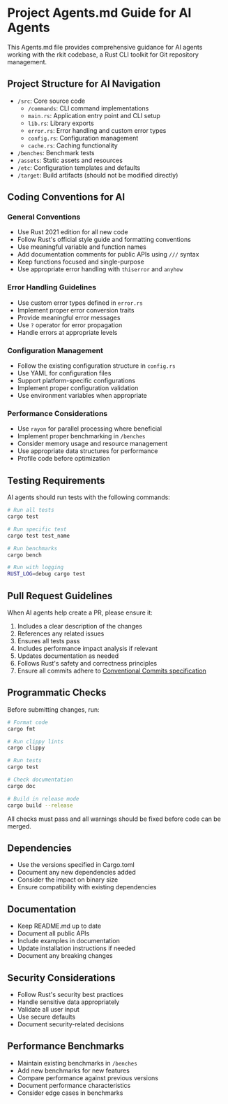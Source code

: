 # Project Agents.md Guide for AI Agents

This Agents.md file provides comprehensive guidance for AI agents working with the rkit codebase, a Rust CLI toolkit for Git repository management.

## Project Structure for AI Navigation

- `/src`: Core source code
  - `/commands`: CLI command implementations
  - `main.rs`: Application entry point and CLI setup
  - `lib.rs`: Library exports
  - `error.rs`: Error handling and custom error types
  - `config.rs`: Configuration management
  - `cache.rs`: Caching functionality
- `/benches`: Benchmark tests
- `/assets`: Static assets and resources
- `/etc`: Configuration templates and defaults
- `/target`: Build artifacts (should not be modified directly)

## Coding Conventions for AI

### General Conventions

- Use Rust 2021 edition for all new code
- Follow Rust's official style guide and formatting conventions
- Use meaningful variable and function names
- Add documentation comments for public APIs using `///` syntax
- Keep functions focused and single-purpose
- Use appropriate error handling with `thiserror` and `anyhow`

### Error Handling Guidelines

- Use custom error types defined in `error.rs`
- Implement proper error conversion traits
- Provide meaningful error messages
- Use `?` operator for error propagation
- Handle errors at appropriate levels

### Configuration Management

- Follow the existing configuration structure in `config.rs`
- Use YAML for configuration files
- Support platform-specific configurations
- Implement proper configuration validation
- Use environment variables when appropriate

### Performance Considerations

- Use `rayon` for parallel processing where beneficial
- Implement proper benchmarking in `/benches`
- Consider memory usage and resource management
- Use appropriate data structures for performance
- Profile code before optimization

## Testing Requirements

AI agents should run tests with the following commands:

```bash
# Run all tests
cargo test

# Run specific test
cargo test test_name

# Run benchmarks
cargo bench

# Run with logging
RUST_LOG=debug cargo test
```

## Pull Request Guidelines

When AI agents help create a PR, please ensure it:

1. Includes a clear description of the changes
2. References any related issues
3. Ensures all tests pass
4. Includes performance impact analysis if relevant
5. Updates documentation as needed
6. Follows Rust's safety and correctness principles
7. Ensure all commits adhere to [Conventional Commits specification](https://www.conventionalcommits.org/en/v1.0.0/#specification)

## Programmatic Checks

Before submitting changes, run:

```bash
# Format code
cargo fmt

# Run clippy lints
cargo clippy 

# Run tests
cargo test

# Check documentation
cargo doc

# Build in release mode
cargo build --release
```

All checks must pass and all warnings should be fixed before code can be merged.

## Dependencies

- Use the versions specified in Cargo.toml
- Document any new dependencies added
- Consider the impact on binary size
- Ensure compatibility with existing dependencies

## Documentation

- Keep README.md up to date
- Document all public APIs
- Include examples in documentation
- Update installation instructions if needed
- Document any breaking changes

## Security Considerations

- Follow Rust's security best practices
- Handle sensitive data appropriately
- Validate all user input
- Use secure defaults
- Document security-related decisions

## Performance Benchmarks

- Maintain existing benchmarks in `/benches`
- Add new benchmarks for new features
- Compare performance against previous versions
- Document performance characteristics
- Consider edge cases in benchmarks 